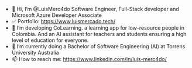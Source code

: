 - 👋 Hi, I’m @LuisMerc4do Software Engineer, Full-Stack developer and Microsoft Azure Developer Associate
- ✅ Portfolio: https://www.luismercado.tech/
- 👀 I’m developing CoLearning. a learning app for low-resource people in Colombia. And an AI assistant for teachers and students ensuring a high level of education for everyone. 
- 🌱 I’m currently doing a Bachelor of Software Engineering (AI) at Torrens University Australia
- 📫 How to reach me: https://www.linkedin.com/in/luis-merc4do/

<!---
LuisMerc4do/LuisMerc4do is a ✨ special ✨ repository because its `README.md` (this file) appears on your GitHub profile.
You can click the Preview link to take a look at your changes.
--->
